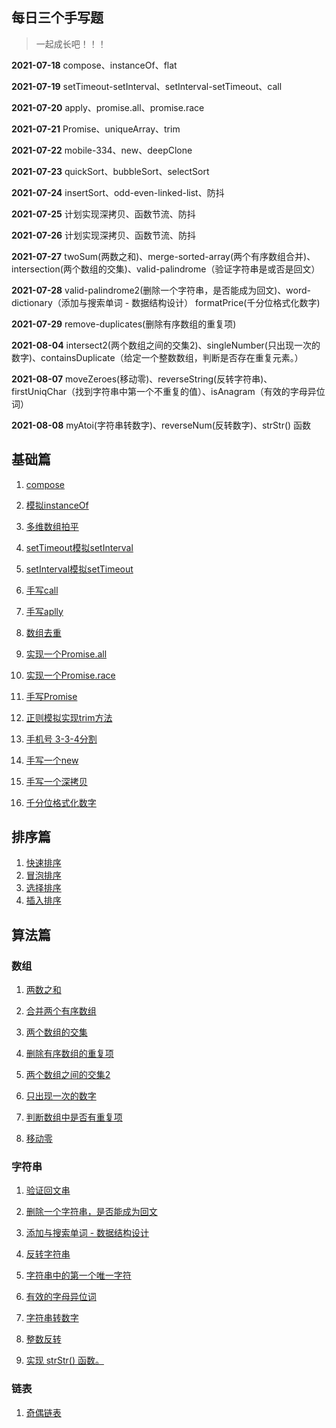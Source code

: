 ## 每日三个手写题

>  一起成长吧！！！

**2021-07-18** compose、instanceOf、flat

**2021-07-19** setTimeout-setInterval、setInterval-setTimeout、call

**2021-07-20** apply、promise.all、promise.race

**2021-07-21** Promise、uniqueArray、trim 

**2021-07-22** mobile-334、new、deepClone

**2021-07-23** quickSort、bubbleSort、selectSort

**2021-07-24** insertSort、odd-even-linked-list、防抖

**2021-07-25** 计划实现深拷贝、函数节流、防抖

**2021-07-26** 计划实现深拷贝、函数节流、防抖

**2021-07-27** twoSum(两数之和)、merge-sorted-array(两个有序数组合并)、intersection(两个数组的交集)、valid-palindrome（验证字符串是或否是回文）

**2021-07-28** valid-palindrome2(删除一个字符串，是否能成为回文)、word-dictionary（添加与搜索单词 - 数据结构设计） formatPrice(千分位格式化数字)

**2021-07-29** remove-duplicates(删除有序数组的重复项)

**2021-08-04** intersect2(两个数组之间的交集2)、singleNumber(只出现一次的数字)、containsDuplicate（给定一个整数数组，判断是否存在重复元素。）

**2021-08-07** moveZeroes(移动零)、reverseString(反转字符串)、firstUniqChar（找到字符串中第一个不重复的值）、isAnagram（有效的字母异位词）

**2021-08-08** myAtoi(字符串转数字)、reverseNum(反转数字)、strStr() 函数


## 基础篇

1. [compose](https://github.com/qianlongo/fe-handwriting/blob/master/1.compose.js)

2. [模拟instanceOf](https://github.com/qianlongo/fe-handwriting/blob/master/2.instanceOf.js)

3. [多维数组拍平](https://github.com/qianlongo/fe-handwriting/blob/master/3.flat.js)

4. [setTimeout模拟setInterval](https://github.com/qianlongo/fe-handwriting/blob/master/4.setTimeout-interval.js)

5. [setInterval模拟setTimeout](https://github.com/qianlongo/fe-handwriting/blob/master/5.setInterval-timeout.js)

6. [手写call](https://github.com/qianlongo/fe-handwriting/blob/master/6.call.js)

7. [手写aplly](https://github.com/qianlongo/fe-handwriting/blob/master/7.apply.js)

8. [数组去重](https://github.com/qianlongo/fe-handwriting/blob/master/8.uniqueArray.js)

9. [实现一个Promise.all](https://github.com/qianlongo/fe-handwriting/blob/master/9.promise.all.js)

10. [实现一个Promise.race](https://github.com/qianlongo/fe-handwriting/blob/master/10.promise.race.js)

11. [手写Promise](https://github.com/qianlongo/fe-handwriting/blob/master/11.promise.js)

12. [正则模拟实现trim方法](https://github.com/qianlongo/fe-handwriting/blob/master/12.trim.js)

13. [手机号 3-3-4分割](https://github.com/qianlongo/fe-handwriting/blob/master/13.mobile-334.js)

14. [手写一个new](https://github.com/qianlongo/fe-handwriting/blob/master/14.new.js)

15. [手写一个深拷贝](https://github.com/qianlongo/fe-handwriting/blob/master/15.deepClone.js)

16. [千分位格式化数字](https://github.com/qianlongo/fe-handwriting/blob/master/27.formatPrice.js)



## 排序篇

1. [快速排序](https://github.com/qianlongo/fe-handwriting/blob/master/17.quick-sort.js)
2. [冒泡排序](https://github.com/qianlongo/fe-handwriting/blob/master/18.bubble-sort.js)
3. [选择排序](https://github.com/qianlongo/fe-handwriting/blob/master/19.select-sort.js)
4. [插入排序](https://github.com/qianlongo/fe-handwriting/blob/master/20.insert-sort.js)

## 算法篇

### 数组

1. [两数之和](https://github.com/qianlongo/fe-handwriting/blob/master/21.two-sum.js)

2. [合并两个有序数组](https://github.com/qianlongo/fe-handwriting/blob/master/22.merge-sorted-array.js)

3. [两个数组的交集](https://github.com/qianlongo/fe-handwriting/blob/master/23.intersection.js)

4. [删除有序数组的重复项](https://github.com/qianlongo/fe-handwriting/blob/master/28.remove-duplicates.js)

5. [两个数组之间的交集2](https://github.com/qianlongo/fe-handwriting/blob/master/29.intersect2.js)

6. [只出现一次的数字](https://github.com/qianlongo/fe-handwriting/blob/master/30.singleNumber.js)

7. [判断数组中是否有重复项](https://github.com/qianlongo/fe-handwriting/blob/master/31.contains-duplicate.js)

7. [移动零](https://github.com/qianlongo/fe-handwriting/blob/master/32.move-zeroes.js)



### 字符串

1. [验证回文串](https://github.com/qianlongo/fe-handwriting/blob/master/24.valid-palindrome.js)
2. [删除一个字符串，是否能成为回文](https://github.com/qianlongo/fe-handwriting/blob/master/25.valid-palindrome2.js)
3. [添加与搜索单词 - 数据结构设计](https://github.com/qianlongo/fe-handwriting/blob/master/26.word-dictionary.js)

4. [反转字符串](https://github.com/qianlongo/fe-handwriting/blob/master/33.reverse-string.js)

5. [字符串中的第一个唯一字符](https://github.com/qianlongo/fe-handwriting/blob/master/34.first-uniq-char.js)

5. [有效的字母异位词](https://github.com/qianlongo/fe-handwriting/blob/master/35.is-anagram.js)

6. [字符串转数字](https://github.com/qianlongo/fe-handwriting/blob/master/36.my-atoi.js)

7. [整数反转](https://github.com/qianlongo/fe-handwriting/blob/master/37.reverse-num.js)

7. [实现 strStr() 函数。](https://github.com/qianlongo/fe-handwriting/blob/master/38.str-str.js)

### 链表

1. [奇偶链表](https://github.com/qianlongo/fe-handwriting/blob/master/16.odd-even-linked-list.js)

